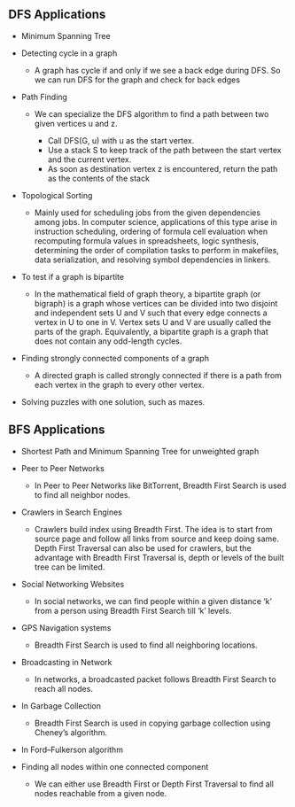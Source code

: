 ## DFS Applications

- Minimum Spanning Tree

- Detecting cycle in a graph
    - A graph has cycle if and only if we see a back edge during DFS. So we can run DFS for the graph and check for back edges

- Path Finding
   - We can specialize the DFS algorithm to find a path between two given vertices u and z.
     
     - Call DFS(G, u) with u as the start vertex.
     - Use a stack S to keep track of the path between the start vertex and the current vertex.
     - As soon as destination vertex z is encountered, return the path as the contents of the stack

- Topological Sorting
    - Mainly used for scheduling jobs from the given dependencies among jobs. In computer science, 
    applications of this type arise in instruction scheduling, ordering of formula cell evaluation when recomputing formula values in spreadsheets, logic synthesis, determining the order of compilation tasks to perform in makefiles, data serialization, and resolving symbol dependencies in linkers.

- To test if a graph is bipartite
    - In the mathematical field of graph theory, a bipartite graph (or bigraph) is a graph whose vertices can be divided into two disjoint and independent sets U and V such that every edge connects a vertex in U to one in V. 
    Vertex sets U and V are usually called the parts of the graph. Equivalently, a bipartite graph is a graph that does not contain any odd-length cycles.

- Finding strongly connected components of a graph
   
   - A directed graph is called strongly connected if there is a path from each vertex in the graph to every other vertex.

- Solving puzzles with one solution, such as mazes.


## BFS Applications
- Shortest Path and Minimum Spanning Tree for unweighted graph

- Peer to Peer Networks
    - In Peer to Peer Networks like BitTorrent, Breadth First Search is used to find all neighbor nodes.

- Crawlers in Search Engines
    - Crawlers build index using Breadth First. The idea is to start from source page and follow all links from source and keep doing same. Depth First Traversal can also be used for crawlers, but the advantage with Breadth First Traversal is, depth or levels of the built tree can be limited.
    
- Social Networking Websites
    - In social networks, we can find people within a given distance ‘k’ from a person using Breadth First Search till ‘k’ levels.
    
- GPS Navigation systems
    - Breadth First Search is used to find all neighboring locations.
    
- Broadcasting in Network
    - In networks, a broadcasted packet follows Breadth First Search to reach all nodes.
    
- In Garbage Collection
    - Breadth First Search is used in copying garbage collection using Cheney’s algorithm.

- In Ford–Fulkerson algorithm

- Finding all nodes within one connected component
    - We can either use Breadth First or Depth First Traversal to find all nodes reachable from a given node.
